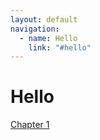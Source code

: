 ```yaml
---
layout: default
navigation:
  - name: Hello
    link: "#hello"
---
```

# Hello

[Chapter 1](_chapters/c1.md)